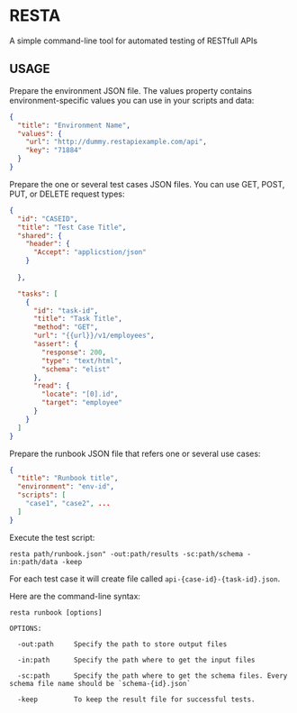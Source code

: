 # RESTA
A simple command-line tool for automated testing of RESTfull APIs

## USAGE


Prepare the environment JSON file. The values property contains environment-specific values you can use in your scripts and data:
```json
{
  "title": "Environment Name",
  "values": {
    "url": "http://dummy.restapiexample.com/api",
    "key": "71884"
  }
}
```

Prepare the one or several test cases JSON files. You can use GET, POST, PUT, or DELETE request types:
```json
{
  "id": "CASEID",
  "title": "Test Case Title",
  "shared": {
    "header": {
      "Accept": "applicstion/json"
    }
    
  },

  "tasks": [
    {
      "id": "task-id",
      "title": "Task Title",
      "method": "GET",
      "url": "{{url}}/v1/employees",
      "assert": {
        "response": 200,
        "type": "text/html",
        "schema": "elist"
      },
      "read": {
        "locate": "[0].id",
        "target": "employee"
      }
    }
  ]
}
```

Prepare the runbook JSON file that refers one or several use cases:
```json
{
  "title": "Runbook title",
  "environment": "env-id",
  "scripts": [
    "case1", "case2", ...
  ]
}
```

Execute the test script:
```
resta path/runbook.json" -out:path/results -sc:path/schema -in:path/data -keep
```

For each test case it will create file called `api-{case-id}-{task-id}.json`.

Here are the command-line syntax:

```
resta runbook [options]

OPTIONS:

  -out:path     Specify the path to store output files

  -in:path      Specify the path where to get the input files 

  -sc:path      Specify the path where to get the schema files. Every schema file name should be `schema-{id}.json`

  -keep         To keep the result file for successful tests.
```
